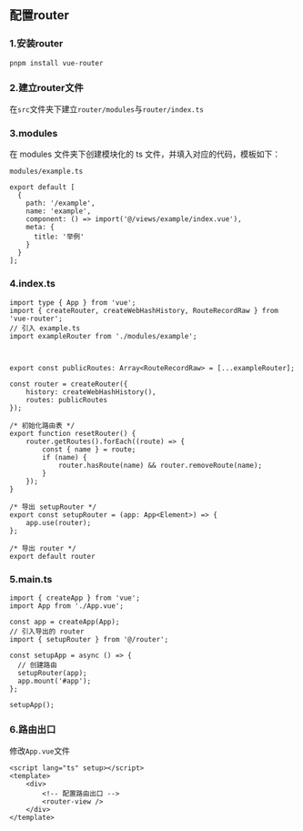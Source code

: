 ## 配置router

### 1.安装router

```
pnpm install vue-router
```

### 2.建立router文件

在`src`文件夹下建立`router/modules`与`router/index.ts`

### 3.modules

在 modules 文件夹下创建模块化的 ts 文件，并填入对应的代码，模板如下：

 `modules/example.ts`

```
export default [
  {
	path: '/example',
	name: 'example',
	component: () => import('@/views/example/index.vue'),
	meta: {
      title: '举例'
	}
  }
];
```

### 4.index.ts

```
import type { App } from 'vue';
import { createRouter, createWebHashHistory, RouteRecordRaw } from 'vue-router';
// 引入 example.ts
import exampleRouter from './modules/example';



export const publicRoutes: Array<RouteRecordRaw> = [...exampleRouter];

const router = createRouter({
	history: createWebHashHistory(),
	routes: publicRoutes
});

/* 初始化路由表 */
export function resetRouter() {
	router.getRoutes().forEach((route) => {
		const { name } = route;
		if (name) {
			router.hasRoute(name) && router.removeRoute(name);
		}
	});
}

/* 导出 setupRouter */
export const setupRouter = (app: App<Element>) => {
	app.use(router);
};

/* 导出 router */
export default router
```

### 5.main.ts

```
import { createApp } from 'vue';
import App from './App.vue';

const app = createApp(App);
// 引入导出的 router 
import { setupRouter } from '@/router';

const setupApp = async () => {
  // 创建路由
  setupRouter(app);
  app.mount('#app');
};

setupApp();
```

### 6.路由出口

修改`App.vue`文件

```
<script lang="ts" setup></script>
<template>
	<div>
		<!-- 配置路由出口 -->
		<router-view />
	</div>
</template>
```

